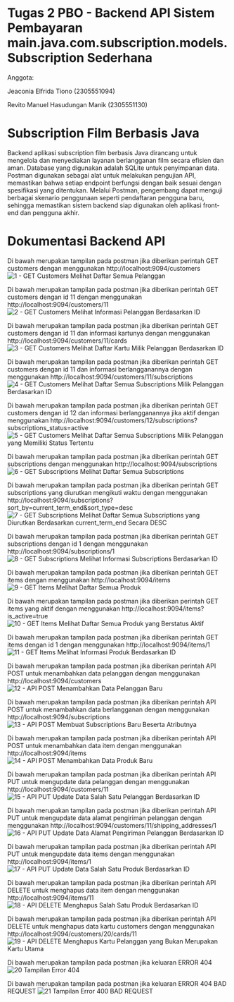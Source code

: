 # Tugas 2 PBO - Backend API Sistem Pembayaran main.java.com.subscription.models.Subscription Sederhana

Anggota:

Jeaconia Elfrida Tiono (2305551094)

Revito Manuel Hasudungan Manik (2305551130)

# Subscription Film Berbasis Java

Backend aplikasi subscription film berbasis Java dirancang untuk mengelola dan menyediakan layanan berlangganan film secara efisien dan aman. Database yang digunakan adalah SQLite untuk penyimpanan data. Postman digunakan sebagai alat untuk melakukan pengujian API, memastikan bahwa setiap endpoint berfungsi dengan baik sesuai dengan spesifikasi yang ditentukan. Melalui Postman, pengembang dapat menguji berbagai skenario penggunaan seperti pendaftaran pengguna baru, sehingga memastikan sistem backend siap digunakan oleh aplikasi front-end dan pengguna akhir.

# Dokumentasi Backend API
Di bawah merupakan tampilan pada postman jika diberikan perintah GET customers dengan menggunakan http://localhost:9094/customers ![1 - GET Customers  Melihat Daftar Semua Pelanggan](https://github.com/jeaconia/IFLY/assets/146644799/11afd45b-8868-4808-b2db-6cd73e25a619)

Di bawah merupakan tampilan pada postman jika diberikan perintah GET customers dengan id 11 dengan menggunakan http://localhost:9094/customers/11 
![2 - GET Customers  Melihat Informasi Pelanggan Berdasarkan ID](https://github.com/jeaconia/IFLY/assets/146644799/cb195ccf-240a-4540-8803-70662d808e28)

Di bawah merupakan tampilan pada postman jika diberikan perintah GET customers dengan id 11 dan informasi kartunya dengan menggunakan http://localhost:9094/customers/11/cards ![3 - GET Customers  Melihat Daftar Kartu Milik Pelanggan Berdasarkan ID](https://github.com/jeaconia/IFLY/assets/146644799/113085d4-9dc2-413a-8c92-e7ec4fcb1490)

Di bawah merupakan tampilan pada postman jika diberikan perintah GET customers dengan id 11 dan informasi berlangganannya dengan menggunakan http://localhost:9094/customers/11/subscriptions
![4 - GET Customers  Melihat Daftar Semua Subscriptions Milik Pelanggan Berdasarkan ID](https://github.com/jeaconia/IFLY/assets/146644799/ed1c507b-a20b-4e5b-a5a5-b1497d56f21a)

Di bawah merupakan tampilan pada postman jika diberikan perintah GET customers dengan id 12 dan informasi berlangganannya jika aktif dengan menggunakan http://localhost:9094/customers/12/subscriptions?subscriptions_status=active
![5 - GET Customers  Melihat Daftar Semua Subscriptions Milik Pelanggan yang Memiliki Status Tertentu](https://github.com/jeaconia/IFLY/assets/146644799/72352621-5b63-45ab-b77d-720a6561edca)

Di bawah merupakan tampilan pada postman jika diberikan perintah GET subscriptions dengan menggunakan http://localhost:9094/subscriptions
![6 - GET Subscriptions  Melihat Daftar Semua Subscriptions](https://github.com/jeaconia/IFLY/assets/146644799/cc453eae-2b91-4dda-9e41-aaff90837417)

Di bawah merupakan tampilan pada postman jika diberikan perintah GET subscriptions yang diurutkan mengikuti waktu dengan menggunakan http://localhost:9094/subscriptions?sort_by=current_term_end&sort_type=desc
![7 - GET Subscriptions  Melihat Daftar Semua Subscriptions yang Diurutkan Berdasarkan current_term_end Secara DESC](https://github.com/jeaconia/IFLY/assets/146644799/b5b5b6ea-eb0f-46c5-9e60-a412900daeec)

Di bawah merupakan tampilan pada postman jika diberikan perintah GET subscriptions dengan id 1 dengan menggunakan http://localhost:9094/subscriptions/1
![8 - GET Subscriptions  Melihat Informasi Subscriptions Berdasarkan ID](https://github.com/jeaconia/IFLY/assets/146644799/a61750d3-3869-4a1b-a7f5-17bc8a8db9ef)

Di bawah merupakan tampilan pada postman jika diberikan perintah GET items dengan menggunakan http://localhost:9094/items
![9 - GET Items  Melihat Daftar Semua Produk](https://github.com/jeaconia/IFLY/assets/146644799/2ccdcf13-4fda-492e-ad43-7cae8261c1f4)

Di bawah merupakan tampilan pada postman jika diberikan perintah GET items yang aktif dengan menggunakan http://localhost:9094/items?is_active=true
![10 - GET Items  Melihat Daftar Semua Produk yang Berstatus Aktif](https://github.com/jeaconia/IFLY/assets/146644799/e29e8926-7032-4dd1-b3dd-86221de418df)

Di bawah merupakan tampilan pada postman jika diberikan perintah GET items dengan id 1 dengan menggunakan http://localhost:9094/items/1
![11 - GET Items  Melihat Informasi Produk Berdasarkan ID](https://github.com/jeaconia/IFLY/assets/146644799/3ca26bd8-533d-4ada-86dc-6106a0df8227)

Di bawah merupakan tampilan pada postman jika diberikan perintah API POST untuk menambahkan data pelanggan dengan menggunakan http://localhost:9094/customers
![12 - API POST  Menambahkan Data Pelanggan Baru](https://github.com/jeaconia/IFLY/assets/146644799/f34f6b04-754f-4f96-966a-cd4fb40fe212)

Di bawah merupakan tampilan pada postman jika diberikan perintah API POST untuk menambahkan data berlangganan dengan menggunakan http://localhost:9094/subscriptions
![13 - API POST  Membuat Subscriptions Baru Beserta Atributnya](https://github.com/jeaconia/IFLY/assets/146644799/2db43f1e-01be-487c-8900-8dc261b604e4)

Di bawah merupakan tampilan pada postman jika diberikan perintah API POST untuk menambahkan data item dengan menggunakan http://localhost:9094/items
![14 - API POST  Menambahkan Data Produk Baru](https://github.com/jeaconia/IFLY/assets/146644799/98b8c26f-e01b-4f17-97a3-f3d4ce271545)

Di bawah merupakan tampilan pada postman jika diberikan perintah API PUT untuk mengupdate data pelanggan dengan menggunakan http://localhost:9094/customers/11
![15 - API PUT  Update Data Salah Satu Pelanggan Berdasarkan ID](https://github.com/jeaconia/IFLY/assets/146644799/0444923b-1a50-42d4-8f11-1b7f5bc67072)

Di bawah merupakan tampilan pada postman jika diberikan perintah API PUT untuk mengupdate data alamat pengiriman pelanggan dengan menggunakan http://localhost:9094/customers/11/shipping_addresses/1
![16 - API PUT  Update Data Alamat Pengiriman Pelanggan Berdasarkan ID](https://github.com/jeaconia/IFLY/assets/146644799/66220150-00da-4a24-81d9-aed7c9ca2240)

Di bawah merupakan tampilan pada postman jika diberikan perintah API PUT untuk mengupdate data items dengan menggunakan http://localhost:9094/items/1
![17 - API PUT  Update Data Salah Satu Produk Berdasarkan ID](https://github.com/jeaconia/IFLY/assets/146644799/3d1dc51c-c82a-4a4a-a10a-4c7a566c4eef)

Di bawah merupakan tampilan pada postman jika diberikan perintah API DELETE untuk menghapus data item dengan menggunakan http://localhost:9094/items/11
![18 - API DELETE  Menghapus Salah Satu Produk Berdasarkan ID](https://github.com/jeaconia/IFLY/assets/146644799/5e74be17-898f-41ae-bcd2-9be5d7d95c86)

Di bawah merupakan tampilan pada postman jika diberikan perintah API DELETE untuk menghapus data kartu customers dengan menggunakan http://localhost:9094/customers/20/cards/11
![19 - API DELETE  Menghapus Kartu Pelanggan yang Bukan Merupakan Kartu Utama](https://github.com/jeaconia/IFLY/assets/146644799/948ee1d0-3519-4373-a148-a21030d3d94d)

Di bawah merupakan tampilan pada postman jika keluaran ERROR 404
![20  Tampilan Error 404](https://github.com/jeaconia/IFLY/assets/146644799/21e06001-e74c-4c90-a179-9c87dd72730b)

Di bawah merupakan tampilan pada postman jika keluaran ERROR 404 BAD REQUEST
![21  Tampilan Error 400 BAD REQUEST](https://github.com/jeaconia/IFLY/assets/146644799/34b6dc27-e061-45a4-a9f8-61558b38d4a9)
